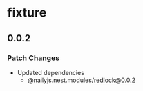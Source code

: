 # fixture

## 0.0.2

### Patch Changes

- Updated dependencies
  - @nailyjs.nest.modules/redlock@0.0.2
